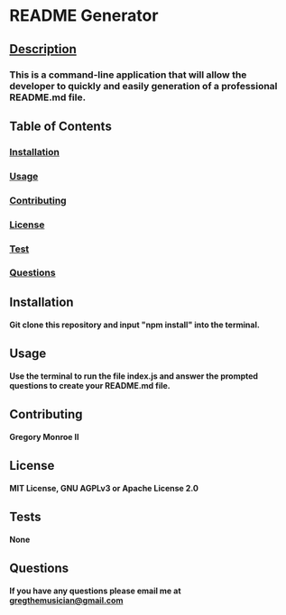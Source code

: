 
# README Generator

## [Description](#description)

### This is a command-line application that will allow the developer to quickly and easily generation of a professional README.md file. 

## Table of Contents

### [Installation](#installation)
### [Usage](#usage)
### [Contributing](#contribute)
### [License](#license)
### [Test](#test)
### [Questions](#questions)

## Installation

#### Git clone this repository and input "npm install" into the terminal. 

## Usage

#### Use the terminal to run the file index.js and answer the prompted questions to create your README.md file.

## Contributing

#### Gregory Monroe II

## License

#### MIT License, GNU AGPLv3 or Apache License 2.0
        
## Tests

#### None 

## Questions

#### If you have any questions please email me at gregthemusician@gmail.com

